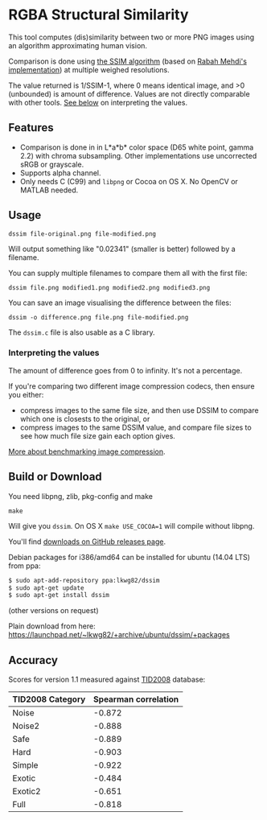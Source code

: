 # RGBA Structural Similarity

This tool computes (dis)similarity between two or more PNG images using an algorithm approximating human vision.

Comparison is done using [the SSIM algorithm](https://ece.uwaterloo.ca/~z70wang/research/ssim/) (based on [Rabah Mehdi's implementation](http://mehdi.rabah.free.fr/SSIM/)) at multiple weighed resolutions.

The value returned is 1/SSIM-1, where 0 means identical image, and >0 (unbounded) is amount of difference. Values are not directly comparable with other tools. [See below](#interpreting-the-values) on interpreting the values.

## Features

* Comparison is done in in L\*a\*b\* color space (D65 white point, gamma 2.2) with chroma subsampling. Other implementations use uncorrected sRGB or grayscale.
* Supports alpha channel.
* Only needs C (C99) and `libpng` or Cocoa on OS X. No OpenCV or MATLAB needed.

## Usage

    dssim file-original.png file-modified.png

Will output something like "0.02341" (smaller is better) followed by a filename.

You can supply multiple filenames to compare them all with the first file:

    dssim file.png modified1.png modified2.png modified3.png

You can save an image visualising the difference between the files:

    dssim -o difference.png file.png file-modified.png

The `dssim.c` file is also usable as a C library.

### Interpreting the values

The amount of difference goes from 0 to infinity. It's not a percentage.

If you're comparing two different image compression codecs, then ensure you either:

* compress images to the same file size, and then use DSSIM to compare which one is closests to the original, or
* compress images to the same DSSIM value, and compare file sizes to see how much file size gain each option gives.

[More about benchmarking image compression](https://pornel.net/faircomparison).

## Build or Download

You need libpng, zlib, pkg-config and make

    make

Will give you `dssim`. On OS X `make USE_COCOA=1` will compile without libpng.

You'll find [downloads on GitHub releases page](https://github.com/pornel/dssim/releases).

Debian packages for i386/amd64 can be installed for ubuntu (14.04 LTS) from ppa:
```bash
$ sudo apt-add-repository ppa:lkwg82/dssim
$ sudo apt-get update
$ sudo apt-get install dssim
```
(other versions on request)

Plain download from here: https://launchpad.net/~lkwg82/+archive/ubuntu/dssim/+packages

## Accuracy

Scores for version 1.1 measured against [TID2008][1] database:

TID2008 Category | Spearman correlation
--- | ---
Noise   | -0.872
Noise2  | -0.888
Safe    | -0.889
Hard    | -0.903
Simple  | -0.922
Exotic  | -0.484
Exotic2 | -0.651
Full    | -0.818

[1]: http://www.computervisiononline.com/dataset/tid2008-tampere-image-database-2008
